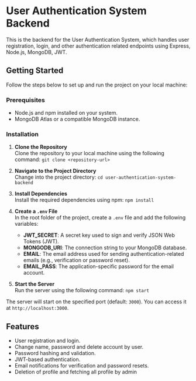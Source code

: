 # User Authentication System Backend

This is the backend for the User Authentication System, which handles user registration, login, and other authentication related endpoints using Express, Node.js, MongoDB, JWT.

## Getting Started

Follow the steps below to set up and run the project on your local machine:

### Prerequisites
- Node.js and npm installed on your system.
- MongoDB Atlas or a compatible MongoDB instance.

### Installation

1. **Clone the Repository**  
   Clone the repository to your local machine using the following command: `git clone <repository-url>`

2. **Navigate to the Project Directory**  
   Change into the project directory: `cd user-authentication-system-backend`

3. **Install Dependencies**  
   Install the required dependencies using npm: `npm install`

4. **Create a `.env` File**  
   In the root folder of the project, create a `.env` file and add the following variables:

    - **JWT_SECRET**: A secret key used to sign and verify JSON Web Tokens (JWT).
    - **MONGODB_URI**: The connection string to your MongoDB database.
    - **EMAIL**: The email address used for sending authentication-related emails (e.g., verification or password reset).
    - **EMAIL_PASS**: The application-specific password for the email account.

5. **Start the Server**  
Run the server using the following command: `npm start`

The server will start on the specified port (default: `3000`). You can access it at `http://localhost:3000`.

## Features
- User registration and login.
- Change name, password and delete account by user.
- Password hashing and validation.
- JWT-based authentication.
- Email notifications for verification and password resets.
- Deletion of profile and fetching all profile by admin
  
